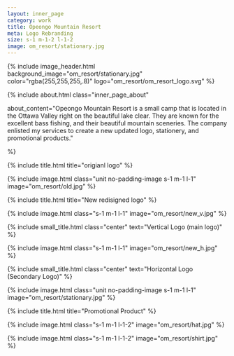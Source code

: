 ```yaml
---
layout: inner_page
category: work
title: Opeongo Mountain Resort
meta: Logo Rebranding
size: s-1 m-1-2 l-1-2
image: om_resort/stationary.jpg
---
```


{% include image_header.html background_image="om_resort/stationary.jpg" color="rgba(255,255,255,.8)" logo="om_resort/om_resort_logo.svg" %}

{% include about.html class="inner_page_about"

about_content="Opeongo Mountain Resort is a small camp that is located in the Ottawa Valley right on the beautiful lake clear. They are known for the excellent bass fishing, and their beautiful mountain sceneries. The company enlisted my services to create a new updated logo, stationery, and promotional products." 

%}

<div class="s-1 m-1 l-1 background_light_grey_page">
{% include title.html title="origianl logo" %}
</div>

{% include image.html class="unit no-padding-image s-1 m-1 l-1" image="om_resort/old.jpg" %}

{% include title.html title="New redisigned logo" %}

{% include image.html class="s-1 m-1 l-1" image="om_resort/new_v.jpg" %}

{% include small_title.html class="center" text="Vertical Logo (main logo)" %}

{% include image.html class="s-1 m-1 l-1" image="om_resort/new_h.jpg" %}

{% include small_title.html class="center" text="Horizontal Logo (Secondary Logo)" %}

{% include image.html class="unit no-padding-image s-1 m-1 l-1" image="om_resort/stationary.jpg" %}

{% include title.html title="Promotional Product" %}

{% include image.html class="s-1 m-1 l-1-2" image="om_resort/hat.jpg" %}

{% include image.html class="s-1 m-1 l-1-2" image="om_resort/shirt.jpg" %}